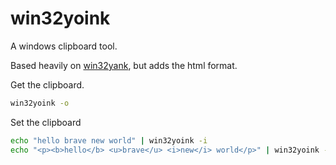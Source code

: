 # win32yoink

A windows clipboard tool.

Based heavily on [win32yank](https://github.com/equalsraf/win32yank/tree/master), but adds the html format.

Get the clipboard.

```bash
win32yoink -o
```

Set the clipboard

```bash
echo "hello brave new world" | win32yoink -i
echo "<p><b>hello</b> <u>brave</u> <i>new</i> world</p>" | win32yoink -i --html
```
